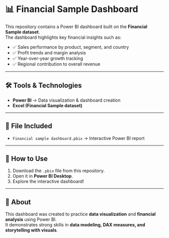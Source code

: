 # 📊 Financial Sample Dashboard

This repository contains a Power BI dashboard built on the **Financial Sample dataset**.  
The dashboard highlights key financial insights such as:

- ✅ Sales performance by product, segment, and country  
- ✅ Profit trends and margin analysis  
- ✅ Year-over-year growth tracking  
- ✅ Regional contribution to overall revenue  

---

## 🛠 Tools & Technologies
- **Power BI** → Data visualization & dashboard creation  
- **Excel (Financial Sample dataset)**   

---

## 📂 File Included
- `Financial sample dashboard.pbix` → Interactive Power BI report  

---

## 🚀 How to Use
1. Download the `.pbix` file from this repository.  
2. Open it in **Power BI Desktop**.  
3. Explore the interactive dashboard!  

---

## 📌 About
This dashboard was created to practice **data visualization** and **financial analysis** using Power BI.  
It demonstrates strong skills in **data modeling, DAX measures, and storytelling with visuals**.

